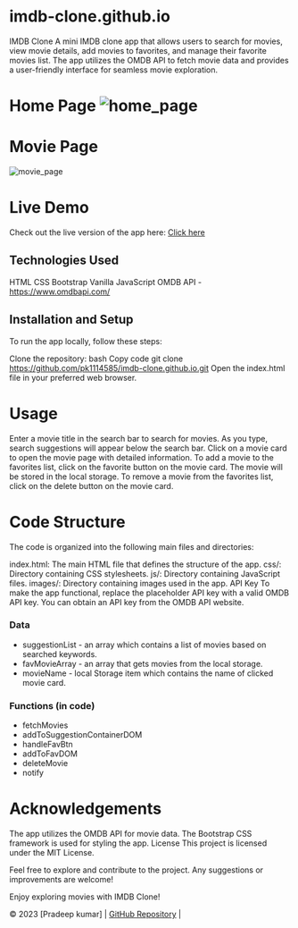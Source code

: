 # imdb-clone.github.io
IMDB Clone
A mini IMDB clone app that allows users to search for movies, view movie details, add movies to favorites, and manage their favorite movies list. The app utilizes the OMDB API to fetch movie data and provides a user-friendly interface for seamless movie exploration.

# Home Page ![home_page](https://github.com/pk1114585/imdb-clone.github.io/assets/45114125/1c39b87c-78e7-4ea5-b308-01321dd7731c)

# Movie Page
![movie_page](https://github.com/pk1114585/imdb-clone.github.io/assets/45114125/723eabc7-de9b-4c87-9ca3-b9878c97a968)


# Live Demo
Check out the live version of the app here: [Click here](https://pk1114585.github.io/imdb-clone.github.io/)

## Technologies Used
HTML
CSS
Bootstrap
Vanilla JavaScript
OMDB API - https://www.omdbapi.com/

## Installation and Setup
To run the app locally, follow these steps:

Clone the repository:
bash
Copy code
git clone https://github.com/pk1114585/imdb-clone.github.io.git
Open the index.html file in your preferred web browser.

# Usage
Enter a movie title in the search bar to search for movies.
As you type, search suggestions will appear below the search bar.
Click on a movie card to open the movie page with detailed information.
To add a movie to the favorites list, click on the favorite button on the movie card. The movie will be stored in the local storage.
To remove a movie from the favorites list, click on the delete button on the movie card.

# Code Structure
The code is organized into the following main files and directories:

index.html: The main HTML file that defines the structure of the app.
css/: Directory containing CSS stylesheets.
js/: Directory containing JavaScript files.
images/: Directory containing images used in the app.
API Key
To make the app functional, replace the placeholder API key with a valid OMDB API key. You can obtain an API key from the OMDB API website.

### Data
* suggestionList - an array which contains a list of movies based on searched keywords.
* favMovieArray - an array that gets movies from the local storage. 
* movieName - local Storage item which contains the name of clicked movie card.

### Functions (in code)
* fetchMovies
* addToSuggestionContainerDOM
* handleFavBtn
* addToFavDOM
* deleteMovie
* notify

# Acknowledgements
The app utilizes the OMDB API for movie data.
The Bootstrap CSS framework is used for styling the app.
License
This project is licensed under the MIT License.

Feel free to explore and contribute to the project. Any suggestions or improvements are welcome!

Enjoy exploring movies with IMDB Clone!

© 2023 [Pradeep kumar] | [GitHub Repository](https://github.com/pk1114585/imdb-clone.github.io) |
